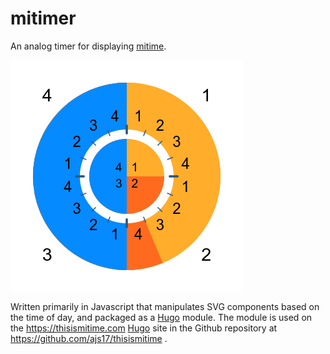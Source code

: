 # mitimer

An analog timer for displaying [mitime](https://thisismitime.com). 

![mitimer during 3.2.4 sm](/assets/img/mitimer-allnums.png)

Written primarily in Javascript that manipulates SVG components based on the time of day, and packaged as a [Hugo](https://gohugo.io/) module. The module is used on the https://thisismitime.com [Hugo](https://gohugo.io/) site in the Github repository at https://github.com/ajs17/thisismitime .  

